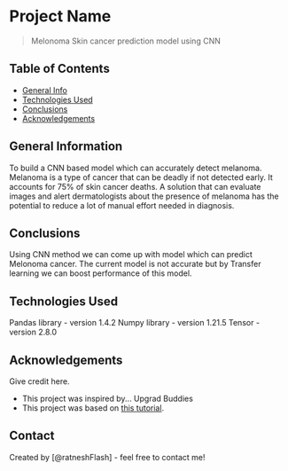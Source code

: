 # Project Name
> Melonoma Skin cancer prediction model using CNN


## Table of Contents
* [General Info](#general-information)
* [Technologies Used](#technologies-used)
* [Conclusions](#conclusions)
* [Acknowledgements](#acknowledgements)

<!-- You can include any other section that is pertinent to your problem -->

## General Information
To build a CNN based model which can accurately detect melanoma.
Melanoma is a type of cancer that can be deadly if not detected early.
It accounts for 75% of skin cancer deaths. A solution that can evaluate
images and alert dermatologists about the presence of melanoma has the
potential to reduce a lot of manual effort needed in diagnosis.

<!-- You don't have to answer all the questions - just the ones relevant to your project. -->

## Conclusions
Using CNN method we can come up with model which can predict Melonoma cancer.
The current model is not accurate but by Transfer learning we can boost performance
of this model.

<!-- You don't have to answer all the questions - just the ones relevant to your project. -->


## Technologies Used
Pandas library - version 1.4.2
Numpy library - version 1.21.5
Tensor - version 2.8.0

<!-- As the libraries versions keep on changing, it is recommended to mention the version of library used in this project -->

## Acknowledgements
Give credit here.
- This project was inspired by... Upgrad Buddies
- This project was based on [this tutorial](https://www.kaggle.com/code/zyper26/skin-cancer-augmentor-and-data-augmentation).


## Contact
Created by [@ratneshFlash] - feel free to contact me!


<!-- Optional -->
<!-- ## License -->
<!-- This project is open source and available under the [... License](). -->

<!-- You don't have to include all sections - just the one's relevant to your project -->
